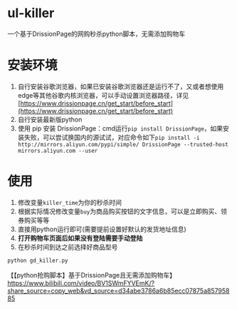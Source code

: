 # ul-killer
一个基于DrissionPage的网购秒杀python脚本，无需添加购物车

# 安装环境

1. 自行安装谷歌浏览器，如果已安装谷歌浏览器还是运行不了，又或者想使用edge等其他谷歌内核浏览器，可以手动设置浏览器路径，详见[https://www.drissionpage.cn/get_start/before_start](https://www.drissionpage.cn/get_start/before_start)
2. 自行安装最新版python
3. 使用 pip 安装 DrissionPage：cmd运行`pip install DrissionPage`，如果安装失败，可以尝试换国内的源试试，对应命令如下`pip install -i  http://mirrors.aliyun.com/pypi/simple/ DrissionPage --trusted-host mirrors.aliyun.com --user`

# 使用

1. 修改变量`killer_time`为你的秒杀时间
2. 根据实际情况修改变量`buy`为商品购买按钮的文字信息，可以是立即购买、领券购买等等
3. 直接用python运行即可(需要提前设置好默认的发货地址信息)
4. **打开购物车页面后如果没有登陆需要手动登陆**
5. 在秒杀时间到达之前选择好商品型号

```python
python gd_killer.py
```

【【python抢购脚本】基于DrissionPage且无需添加购物车】 https://www.bilibili.com/video/BV1SWmFYVEmK/?share_source=copy_web&vd_source=d34abe3786a6b85ecc07875a85795885
